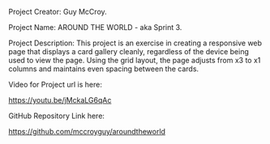 Project Creator: Guy McCroy.

Project Name: AROUND THE WORLD - aka Sprint 3.

Project Description:
This project is an exercise in creating a responsive web page that displays a card gallery cleanly, regardless of the device being used to view the page.
Using the grid layout, the page adjusts from x3 to x1 columns and maintains even spacing between the cards.

Video for Project url is here:

https://youtu.be/jMckaLG6qAc

GitHub Repository Link here:

https://github.com/mccroyguy/aroundtheworld
